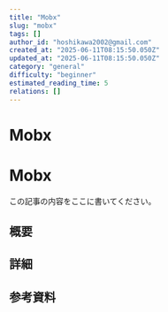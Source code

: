 ```yaml
---
title: "Mobx"
slug: "mobx"
tags: []
author_id: "hoshikawa2002@gmail.com"
created_at: "2025-06-11T08:15:50.050Z"
updated_at: "2025-06-11T08:15:50.050Z"
category: "general"
difficulty: "beginner"
estimated_reading_time: 5
relations: []
---
```


# Mobx

# Mobx

この記事の内容をここに書いてください。

## 概要

## 詳細

## 参考資料
